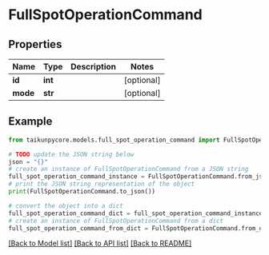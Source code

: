 # FullSpotOperationCommand


## Properties

Name | Type | Description | Notes
------------ | ------------- | ------------- | -------------
**id** | **int** |  | [optional] 
**mode** | **str** |  | [optional] 

## Example

```python
from taikunpycore.models.full_spot_operation_command import FullSpotOperationCommand

# TODO update the JSON string below
json = "{}"
# create an instance of FullSpotOperationCommand from a JSON string
full_spot_operation_command_instance = FullSpotOperationCommand.from_json(json)
# print the JSON string representation of the object
print(FullSpotOperationCommand.to_json())

# convert the object into a dict
full_spot_operation_command_dict = full_spot_operation_command_instance.to_dict()
# create an instance of FullSpotOperationCommand from a dict
full_spot_operation_command_from_dict = FullSpotOperationCommand.from_dict(full_spot_operation_command_dict)
```
[[Back to Model list]](../README.md#documentation-for-models) [[Back to API list]](../README.md#documentation-for-api-endpoints) [[Back to README]](../README.md)


